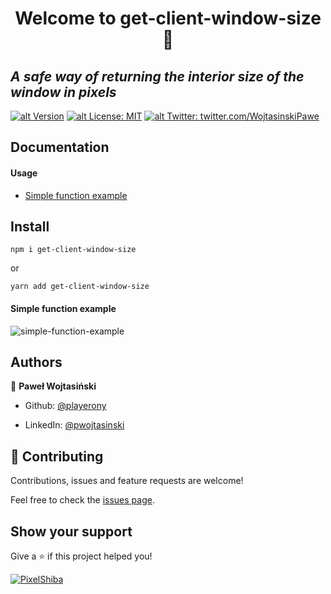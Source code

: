 # <center> Welcome to get-client-window-size 👋 </center>

## _A safe way of returning the interior size of the window in pixels_

[![alt Version](https://img.shields.io/npm/v/get-client-window-size?color=blue)](https://www.npmjs.com/package/get-client-window-size) [![alt License: MIT](https://img.shields.io/badge/License-MIT-yellow.svg)](#)
[![alt Twitter: twitter.com/WojtasinskiPawe](https://img.shields.io/twitter/follow/WojtasinskiPawe.svg?style=social)](https://twitter.com/WojtasinskiPawe)

## Documentation

#### Usage

- [Simple function example](#simple-function-example)

## Install

`npm i get-client-window-size`

or

`yarn add get-client-window-size`

#### Simple function example

![simple-function-example](https://i.imgur.com/qgyLdXT.png)

## Authors

👤 **Paweł Wojtasiński**

- Github: [@playerony](https://github.com/playerony)

- LinkedIn: [@pwojtasinski](https://www.linkedin.com/in/pwojtasinski)

## [](https://github.com/funtal/get-client-window-size#-contributing)🤝 Contributing

Contributions, issues and feature requests are welcome!

Feel free to check the [issues page](https://github.com/funtal/get-client-window-size/issues).

## Show your support

Give a ⭐️ if this project helped you!

[![PixelShiba](https://emoji.gg/assets/emoji/5344-pixelshiba.gif)](https://emoji.gg/emoji/5344-pixelshiba)
